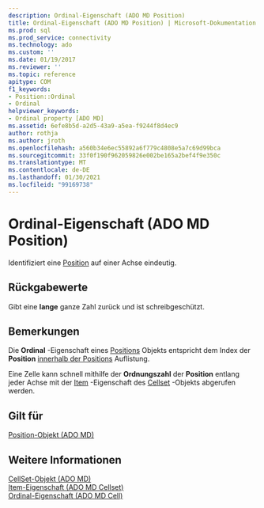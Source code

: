 ```yaml
---
description: Ordinal-Eigenschaft (ADO MD Position)
title: Ordinal-Eigenschaft (ADO MD Position) | Microsoft-Dokumentation
ms.prod: sql
ms.prod_service: connectivity
ms.technology: ado
ms.custom: ''
ms.date: 01/19/2017
ms.reviewer: ''
ms.topic: reference
apitype: COM
f1_keywords:
- Position::Ordinal
- Ordinal
helpviewer_keywords:
- Ordinal property [ADO MD]
ms.assetid: 6efe8b5d-a2d5-43a9-a5ea-f9244f8d4ec9
author: rothja
ms.author: jroth
ms.openlocfilehash: a560b34e6ec55892a6f779c4808e5a7c69d99bca
ms.sourcegitcommit: 33f0f190f962059826e002be165a2bef4f9e350c
ms.translationtype: MT
ms.contentlocale: de-DE
ms.lasthandoff: 01/30/2021
ms.locfileid: "99169738"
---
```

# <a name="ordinal-property-ado-md-position"></a>Ordinal-Eigenschaft (ADO MD Position)
Identifiziert eine [Position](./position-object-ado-md.md) auf einer Achse eindeutig.  
  
## <a name="return-values"></a>Rückgabewerte  
 Gibt eine **lange** ganze Zahl zurück und ist schreibgeschützt.  
  
## <a name="remarks"></a>Bemerkungen  
 Die **Ordinal** -Eigenschaft eines [Positions](./position-object-ado-md.md) Objekts entspricht dem Index der **Position** [innerhalb der Positions](./positions-collection-ado-md.md) Auflistung.  
  
 Eine Zelle kann schnell mithilfe der **Ordnungszahl** der **Position** entlang jeder Achse mit der [Item](./item-property-ado-md-cellset.md) -Eigenschaft des [Cellset](./cellset-object-ado-md.md) -Objekts abgerufen werden.  
  
## <a name="applies-to"></a>Gilt für  
 [Position-Objekt (ADO MD)](./position-object-ado-md.md)  
  
## <a name="see-also"></a>Weitere Informationen  
 [CellSet-Objekt (ADO MD)](./cellset-object-ado-md.md)   
 [Item-Eigenschaft (ADO MD Cellset)](./item-property-ado-md-cellset.md)   
 [Ordinal-Eigenschaft (ADO MD Cell)](./ordinal-property-ado-md-cell.md)